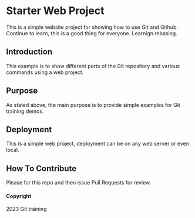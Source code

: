 # Starter Web Project

This is a simple website project for showing how to use Git and Github. Continue to learn, this is a good thing for everyone. Learnign rebasing.

## Introduction

This example is to show different parts of the Git repository and various commands using a web project.

## Purpose

As stated above, the main purpose is to provide simple examples for Git training demos.

## Deployment

This is a simple web project, deployment can be on any web server or even local.

## How To Contribute

Please for this repo and then issue Pull Requests for review.

#### Copyright

2023 Git training

